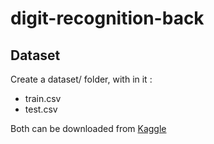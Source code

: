 # digit-recognition-back

## Dataset
Create a dataset/ folder, with in it :

- train.csv
- test.csv

Both can be downloaded from [Kaggle](https://www.kaggle.com/competitions/digit-recognizer/data)
